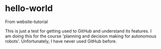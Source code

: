 # hello-world
From website-tutorial

This is just a test for getting used to GitHub and understand its features. I am doing this for the course 'planning and decision making for autonomous robots'. Unfortunately, I have never used GitHub before. 
